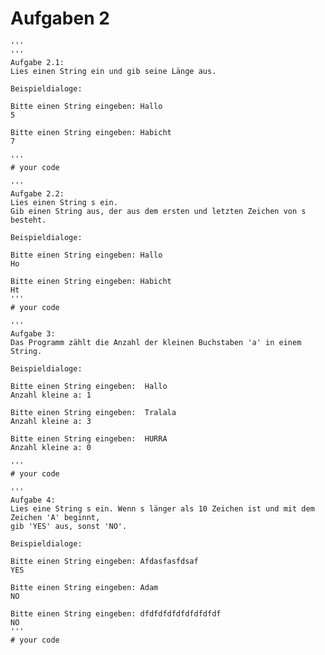 
# Aufgaben 2




<!-- #1 #str   -->
```
''' 
'''
Aufgabe 2.1:
Lies einen String ein und gib seine Länge aus.

Beispieldialoge:

Bitte einen String eingeben: Hallo
5

Bitte einen String eingeben: Habicht
7

'''
# your code
```


<!-- #1 #str #index  -->
```
'''
Aufgabe 2.2:
Lies einen String s ein.
Gib einen String aus, der aus dem ersten und letzten Zeichen von s besteht.

Beispieldialoge:

Bitte einen String eingeben: Hallo
Ho

Bitte einen String eingeben: Habicht
Ht
'''
# your code
```

<!-- #1 #str #count  -->
```
''' 
Aufgabe 3:
Das Programm zählt die Anzahl der kleinen Buchstaben 'a' in einem String.

Beispieldialoge:

Bitte einen String eingeben:  Hallo
Anzahl kleine a: 1

Bitte einen String eingeben:  Tralala
Anzahl kleine a: 3

Bitte einen String eingeben:  HURRA
Anzahl kleine a: 0

'''
# your code
```

<!-- #1 #str #index #len  -->

```
'''
Aufgabe 4:
Lies eine String s ein. Wenn s länger als 10 Zeichen ist und mit dem Zeichen 'A' beginnt,
gib 'YES' aus, sonst 'NO'.

Beispieldialoge:

Bitte einen String eingeben: Afdasfasfdsaf
YES

Bitte einen String eingeben: Adam
NO

Bitte einen String eingeben: dfdfdfdfdfdfdfdfdf
NO
'''
# your code
```


<!-- #1 #str   -->

```
```